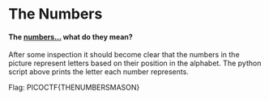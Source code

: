 # The Numbers
#### The [numbers...](https://2019shell1.picoctf.com/static/eb3589c566dd3f809908053460acb817/the_numbers.png) what do they mean?

After some inspection it should become clear that the numbers in the picture represent letters based on their position in the alphabet. The python script above prints the letter each number represents.

Flag: PICOCTF{THENUMBERSMASON}
